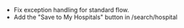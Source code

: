 - Fix exception handling for standard flow.
- Add the "Save to My Hospitals" button in /search/hospital